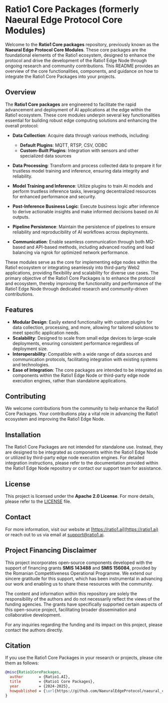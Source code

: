# Ratio1 Core Packages (formerly Naeural Edge Protocol Core Modules)

Welcome to the **Ratio1 Core packages** repository, previously known as the **Naeural Edge Protocol Core Modules**. These core packages are the foundational elements of the Ratio1 ecosystem, designed to enhance the protocol and drive the development of the Ratio1 Edge Node through ongoing research and community contributions. This README provides an overview of the core functionalities, components, and guidance on how to integrate the Ratio1 Core Packages into your projects.

## Overview

The **Ratio1 Core packages** are engineered to facilitate the rapid advancement and deployment of AI applications at the edge within the Ratio1 ecosystem. These core modules underpin several key functionalities essential for building robust edge computing solutions and enhancing the overall protocol:

- **Data Collection**: Acquire data through various methods, including:
  - **Default Plugins**: MQTT, RTSP, CSV, ODBC
  - **Custom-Built Plugins**: Integration with sensors and other specialized data sources

- **Data Processing**: Transform and process collected data to prepare it for trustless model training and inference, ensuring data integrity and reliability.

- **Model Training and Inference**: Utilize plugins to train AI models and perform trustless inference tasks, leveraging decentralized resources for enhanced performance and security.

- **Post-Inference Business Logic**: Execute business logic after inference to derive actionable insights and make informed decisions based on AI outputs.

- **Pipeline Persistence**: Maintain the persistence of pipelines to ensure reliability and reproducibility of AI workflows across deployments.

- **Communication**: Enable seamless communication through both MQ-based and API-based methods, including advanced routing and load balancing via ngrok for optimized network performance.

These modules serve as the core for implementing edge nodes within the Ratio1 ecosystem or integrating seamlessly into third-party Web2 applications, providing flexibility and scalability for diverse use cases. The primary objective of the Ratio1 Core Packages is to enhance the protocol and ecosystem, thereby improving the functionality and performance of the Ratio1 Edge Node through dedicated research and community-driven contributions.

## Features

- **Modular Design**: Easily extend functionality with custom plugins for data collection, processing, and more, allowing for tailored solutions to meet specific application needs.
- **Scalability**: Designed to scale from small edge devices to large-scale deployments, ensuring consistent performance regardless of deployment size.
- **Interoperability**: Compatible with a wide range of data sources and communication protocols, facilitating integration with existing systems and technologies.
- **Ease of Integration**: The core packages are intended to be integrated as components within the Ratio1 Edge Node or third-party edge node execution engines, rather than standalone applications.

## Contributing

We welcome contributions from the community to help enhance the Ratio1 Core Packages. Your contributions play a vital role in advancing the Ratio1 ecosystem and improving the Ratio1 Edge Node. 

## Installation

The Ratio1 Core Packages are not intended for standalone use. Instead, they are designed to be integrated as components within the Ratio1 Edge Node or utilized by third-party edge node execution engines. For detailed integration instructions, please refer to the documentation provided within the Ratio1 Edge Node repository or contact our support team for assistance.

## License

This project is licensed under the **Apache 2.0 License**. For more details, please refer to the [LICENSE](LICENSE) file.

## Contact

For more information, visit our website at [https://ratio1.ai](https://ratio1.ai) or reach out to us via email at [support@ratio1.ai](mailto:support@ratio1.ai).

## Project Financing Disclaimer

This project incorporates open-source components developed with the support of financing grants **SMIS 143488** and **SMIS 156084**, provided by the Romanian Competitiveness Operational Programme. We extend our sincere gratitude for this support, which has been instrumental in advancing our work and enabling us to share these resources with the community.

The content and information within this repository are solely the responsibility of the authors and do not necessarily reflect the views of the funding agencies. The grants have specifically supported certain aspects of this open-source project, facilitating broader dissemination and collaborative development.

For any inquiries regarding the funding and its impact on this project, please contact the authors directly.

## Citation

If you use the Ratio1 Core Packages in your research or projects, please cite them as follows:

```bibtex
@misc{Ratio1CorePackages,
  author       = {Ratio1.AI},
  title        = {Ratio1 Core Packages},
  year         = {2024-2025},
  howpublished = {\url{https://github.com/NaeuralEdgeProtocol/naeural_core}},
}
```

